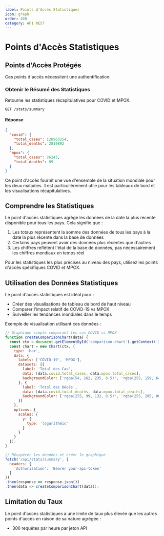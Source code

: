 ```yaml
---
label: Points d'Accès Statistiques
icon: graph
order: 400
category: API REST
---
```


# Points d'Accès Statistiques

## Points d'Accès Protégés

Ces points d'accès nécessitent une authentification.

### Obtenir le Résumé des Statistiques

Retourne les statistiques récapitulatives pour COVID et MPOX.

```
GET /stats/summary
```

#### Réponse

```json
{
  "covid": {
    "total_cases": 128963254,
    "total_deaths": 2819892
  },
  "mpox": {
    "total_cases": 86243,
    "total_deaths": 89
  }
}
```

Ce point d'accès fournit une vue d'ensemble de la situation mondiale pour les deux maladies. Il est particulièrement utile pour les tableaux de bord et les visualisations récapitulatives.

## Comprendre les Statistiques

Le point d'accès statistiques agrège les données de la date la plus récente disponible pour tous les pays. Cela signifie que :

1. Les totaux représentent la somme des données de tous les pays à la date la plus récente dans la base de données
2. Certains pays peuvent avoir des données plus récentes que d'autres
3. Les chiffres reflètent l'état de la base de données, pas nécessairement les chiffres mondiaux en temps réel

Pour les statistiques les plus précises au niveau des pays, utilisez les points d'accès spécifiques COVID et MPOX.

## Utilisation des Données Statistiques

Le point d'accès statistiques est idéal pour :

- Créer des visualisations de tableau de bord de haut niveau
- Comparer l'impact relatif de COVID-19 vs MPOX
- Surveiller les tendances mondiales dans le temps

Exemple de visualisation utilisant ces données :

```javascript
// Graphique simple comparant les cas COVID vs MPOX
function createComparisonChart(data) {
  const ctx = document.getElementById('comparison-chart').getContext('2d');
  const chart = new Chart(ctx, {
    type: 'bar',
    data: {
      labels: ['COVID-19', 'MPOX'],
      datasets: [{
        label: 'Total des Cas',
        data: [data.covid.total_cases, data.mpox.total_cases],
        backgroundColor: ['rgba(54, 162, 235, 0.5)', 'rgba(255, 159, 64, 0.5)']
      }, {
        label: 'Total des Décès',
        data: [data.covid.total_deaths, data.mpox.total_deaths],
        backgroundColor: ['rgba(255, 99, 132, 0.5)', 'rgba(255, 205, 86, 0.5)']
      }]
    },
    options: {
      scales: {
        y: {
          type: 'logarithmic'
        }
      }
    }
  });
}

// Récupérer les données et créer le graphique
fetch('/api/stats/summary', {
  headers: {
    'Authorization': 'Bearer your-api-token'
  }
})
.then(response => response.json())
.then(data => createComparisonChart(data));
```

## Limitation du Taux

Le point d'accès statistiques a une limite de taux plus élevée que les autres points d'accès en raison de sa nature agrégée :

- 300 requêtes par heure par jeton API
